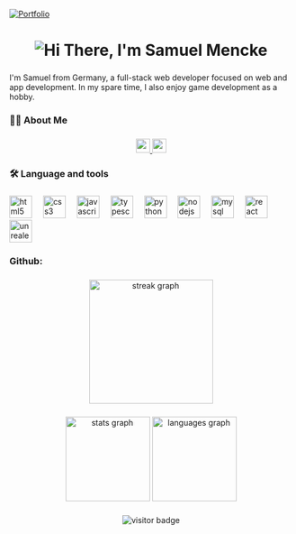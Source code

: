 <p align="left">
  <a href="https://samuel-mencke.github.io/">
    <img src="https://img.shields.io/badge/Mein%20Portfolio-Visit-blue?style=for-the-badge&logo=github" alt="Portfolio">
  </a>
</p>

<h1 align="center">
  <img src="https://readme-typing-svg.herokuapp.com/?font=Righteous&size=45&center=true&vCenter=true&width=600&height=80&duration=4000&lines=Hi+There!+I'm+Samuel+Mencke!" alt="Hi There, I'm Samuel Mencke" />
</h1>

###

<p align="left">
  I'm Samuel from Germany, a full-stack web developer focused on web and app development. In my spare time, I also enjoy game development as a hobby.
</p>

###

<h3 align="left">👩‍💻 About Me</h3>

###

<div align="center">
  <a href="mailto:samuelmencke31@gmail.com" target="_blank">
    <img src="https://img.shields.io/static/v1?message=Gmail&logo=gmail&color=D14836&logoColor=white&style=for-the-badge" height="25" alt="gmail logo" />
  </a>
  <a href="https://codepen.io/Samuel-Mencke" target="_blank">
    <img src="https://img.shields.io/static/v1?message=Codepen&logo=codepen&color=000000&logoColor=white&style=for-the-badge" height="25" alt="codepen logo" />
  </a>
</div>

###

<h3 align="left">🛠 Language and tools</h3>

###

<div align="left">
  <img src="https://cdn.jsdelivr.net/gh/devicons/devicon/icons/html5/html5-original.svg" height="40" alt="html5 logo" />
  <img width="12" />
  <img src="https://cdn.jsdelivr.net/gh/devicons/devicon/icons/css3/css3-original.svg" height="40" alt="css3 logo" />
  <img width="12" />
  <img src="https://cdn.jsdelivr.net/gh/devicons/devicon/icons/javascript/javascript-original.svg" height="40" alt="javascript logo" />
  <img width="12" />
  <img src="https://cdn.jsdelivr.net/gh/devicons/devicon/icons/typescript/typescript-original.svg" height="40" alt="typescript logo" />
  <img width="12" />
  <img src="https://cdn.jsdelivr.net/gh/devicons/devicon/icons/python/python-original.svg" height="40" alt="python logo" />
  <img width="12" />
  <img src="https://cdn.jsdelivr.net/gh/devicons/devicon/icons/nodejs/nodejs-original.svg" height="40" alt="nodejs logo" />
  <img width="12" />
  <img src="https://cdn.jsdelivr.net/gh/devicons/devicon/icons/mysql/mysql-original.svg" height="40" alt="mysql logo" />
  <img width="12" />
  <img src="https://cdn.jsdelivr.net/gh/devicons/devicon/icons/react/react-original.svg" height="40" alt="react logo" />
  <img width="12" />
  <img src="https://cdn.jsdelivr.net/gh/devicons/devicon/icons/unrealengine/unrealengine-original.svg" height="40" alt="unrealengine logo" />
</div>

###

<h3 align="left">Github:</h3>

###

<div align="center">
  <img src="https://streak-stats.demolab.com?user=Samuel-Mencke&locale=en&mode=daily&theme=dark&hide_border=false&border_radius=5&order=3" height="220" alt="streak graph" />
</div>

###

<div align="center">
  <img src="https://github-readme-stats.vercel.app/api?username=Samuel-Mencke&show_icons=true&include_all_commits=true&count_private=true&theme=dracula&locale=en&hide_border=false&order=1" height="150" alt="stats graph" />
  <img src="https://github-readme-stats.vercel.app/api/top-langs?username=Samuel-Mencke&layout=compact&card_width=320&langs_count=5&theme=dracula&locale=en&hide_border=false&order=2" height="150" alt="languages graph" />
</div>

###

<div align="center">
  <img src="https://visitor-badge.laobi.icu/badge?page_id=Samuel-Mencke.Samuel-Mencke" alt="visitor badge" />
</div>
